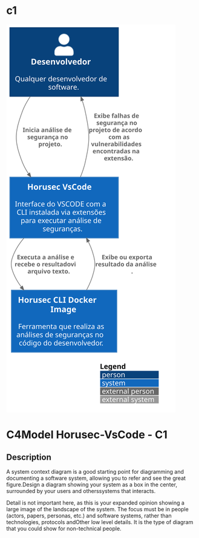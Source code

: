 # c1

![diagram](c1.svg)

# C4Model Horusec-VsCode - C1

## Description
A system context diagram is a good starting point for diagramming and documenting a software system, allowing you to refer and see the great figure.Design a diagram showing your system as a box in the center, surrounded by your users and otherssystems that interacts.

Detail is not important here, as this is your expanded opinion showing a large image of the landscape of the system. The focus must be in people (actors, papers, personas, etc.) and software systems, rather than technologies, protocols andOther low level details. It is the type of diagram that you could show for non-technical people.